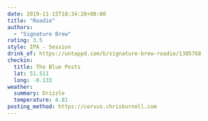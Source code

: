 ```yaml
---
date: 2019-11-15T18:34:28+00:00
title: "Roadie"
authors:
  - "Signature Brew"
rating: 3.5
style: IPA - Session
drink_of: https://untappd.com/b/signature-brew-roadie/1305768
checkin:
  title: The Blue Posts
  lat: 51.511
  long: -0.133
weather:
  summary: Drizzle
  temperature: 4.81
posting_method: https://corvus.chrisburnell.com
---
```

